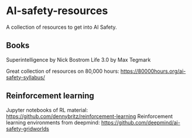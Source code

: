 # AI-safety-resources
A collection of resources to get into AI Safety.

## Books

Superintelligence by Nick Bostrom
Life 3.0 by Max Tegmark

Great collection of resources on 80,000 hours: https://80000hours.org/ai-safety-syllabus/

## Reinforcement learning

Jupyter notebooks of RL material: https://github.com/dennybritz/reinforcement-learning
Reinforcement learning environments from deepmind: https://github.com/deepmind/ai-safety-gridworlds
